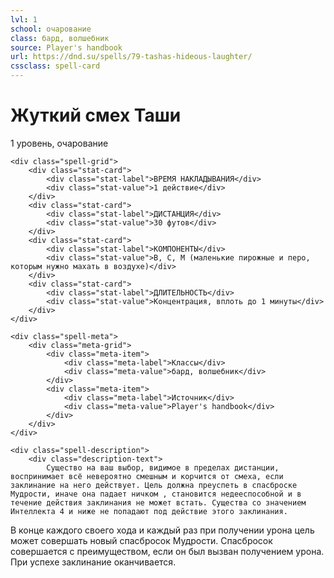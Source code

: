 ```yaml
---
lvl: 1
school: очарование
class: бард, волшебник
source: Player's handbook
url: https://dnd.su/spells/79-tashas-hideous-laughter/
cssclass: spell-card
---
```


<div class="spell-container">
    <div class="spell-header">
        <h1 class="spell-name">Жуткий смех Таши</h1>
        <div class="spell-level">1 уровень, очарование</div>
    </div>
    
    <div class="spell-grid">
        <div class="stat-card">
            <div class="stat-label">ВРЕМЯ НАКЛАДЫВАНИЯ</div>
            <div class="stat-value">1 действие</div>
        </div>
        <div class="stat-card">
            <div class="stat-label">ДИСТАНЦИЯ</div>
            <div class="stat-value">30 футов</div>
        </div>
        <div class="stat-card">
            <div class="stat-label">КОМПОНЕНТЫ</div>
            <div class="stat-value">В, С, М (маленькие пирожные и перо, которым нужно махать в воздухе)</div>
        </div>
        <div class="stat-card">
            <div class="stat-label">ДЛИТЕЛЬНОСТЬ</div>
            <div class="stat-value">Концентрация, вплоть до 1 минуты</div>
        </div>
    </div>
    
    <div class="spell-meta">
        <div class="meta-grid">
            <div class="meta-item">
                <div class="meta-label">Классы</div>
                <div class="meta-value">бард, волшебник</div>
            </div>
            <div class="meta-item">
                <div class="meta-label">Источник</div>
                <div class="meta-value">Player's handbook</div>
            </div>
        </div>
    </div>
    
    <div class="spell-description">
        <div class="description-text">
            Существо на ваш выбор, видимое в пределах дистанции, воспринимает всё невероятно смешным и корчится от смеха, если заклинание на него действует. Цель должна преуспеть в спасброске Мудрости, иначе она падает ничком , становится недееспособной и в течение действия заклинания не может встать. Существа со значением Интеллекта 4 и ниже не попадают под действие этого заклинания.
В конце каждого своего хода и каждый раз при получении урона цель может совершать новый спасбросок Мудрости. Спасбросок совершается с преимуществом, если он был вызван получением урона. При успехе заклинание оканчивается.
        </div>
    </div>
</div>
